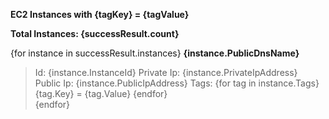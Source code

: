 **EC2 Instances with {tagKey} = {tagValue}**

**Total Instances: {successResult.count}**

{for instance in successResult.instances}
**{instance.PublicDnsName}**
> Id: {instance.InstanceId}
> Private Ip: {instance.PrivateIpAddress}
> Public Ip: {instance.PublicIpAddress}
> Tags:
> {for tag in instance.Tags}
> {tag.Key} = {tag.Value}
> {endfor}  
{endfor}
